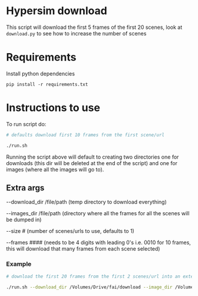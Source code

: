 # Hypersim download

This script will download the first 5 frames of the first 20 scenes, look at `download.py` to see how to increase the number of scenes

# Requirements

Install python dependencies

```
pip install -r requirements.txt
```

# Instructions to use

To run script do:

``` bash
# defaults download first 10 frames from the first scene/url

./run.sh
```

Running the script above will default to creating two directories one for downloads (this dir will be deleted at the end of the script) and one for images (where all the images will go to).

## Extra args

--download_dir /file/path 
    (temp directory to download everything)

--images_dir /file/path 
    (directory where all the frames for all the scenes will be dumped in)

--size # 
    (number of scenes/urls to use, defaults to 1)

--frames #### 
    (needs to be 4 digits with leading 0's i.e. 0010 for 10 frames, this will download that many frames from each scene selected)

### Example

``` bash
# download the first 20 frames from the first 2 scenes/url into an external drive

./run.sh --download_dir /Volumes/Drive/fai/download --image_dir /Volumes/Drive/fai/images --size 2 --frames 0020
```
